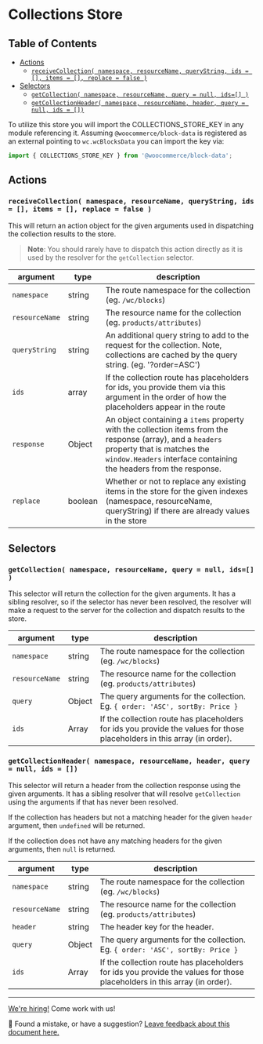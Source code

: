 # Collections Store <!-- omit in toc -->

## Table of Contents <!-- omit in toc -->

-   [Actions](#actions)
    -   [`receiveCollection( namespace, resourceName, queryString, ids = [], items = [], replace = false )`](#receivecollection-namespace-resourcename-querystring-ids---items---replace--false-)
-   [Selectors](#selectors)
    -   [`getCollection( namespace, resourceName, query = null, ids=[] )`](#getcollection-namespace-resourcename-query--null-ids-)
    -   [`getCollectionHeader( namespace, resourceName, header, query = null, ids = [])`](#getcollectionheader-namespace-resourcename-header-query--null-ids--)

To utilize this store you will import the COLLECTIONS_STORE_KEY in any module referencing it. Assuming `@woocommerce/block-data` is registered as an external pointing to `wc.wcBlocksData` you can import the key via:

```javascript
import { COLLECTIONS_STORE_KEY } from '@woocommerce/block-data';
```

## Actions

### `receiveCollection( namespace, resourceName, queryString, ids = [], items = [], replace = false )`

This will return an action object for the given arguments used in dispatching the collection results to the store.

> **Note**: You should rarely have to dispatch this action directly as it is used by the resolver for the `getCollection` selector.

| argument       | type    | description                                                                                                                                                                                                    |
| -------------- | ------- | -------------------------------------------------------------------------------------------------------------------------------------------------------------------------------------------------------------- |
| `namespace`    | string  | The route namespace for the collection (eg. `/wc/blocks`)                                                                                                                                                      |
| `resourceName` | string  | The resource name for the collection (eg. `products/attributes`)                                                                                                                                               |
| `queryString`  | string  | An additional query string to add to the request for the collection. Note, collections are cached by the query string. (eg. '?order=ASC')                                                                      |
| `ids`          | array   | If the collection route has placeholders for ids, you provide them via this argument in the order of how the placeholders appear in the route                                                                  |
| `response`     | Object  | An object containing a `items` property with the collection items from the response (array), and a `headers` property that is matches the `window.Headers` interface containing the headers from the response. |
| `replace`      | boolean | Whether or not to replace any existing items in the store for the given indexes (namespace, resourceName, queryString) if there are already values in the store                                                |

## Selectors

### `getCollection( namespace, resourceName, query = null, ids=[] )`

This selector will return the collection for the given arguments. It has a sibling resolver, so if the selector has never been resolved, the resolver will make a request to the server for the collection and dispatch results to the store.

| argument       | type   | description                                                                                                              |
| -------------- | ------ | ------------------------------------------------------------------------------------------------------------------------ |
| `namespace`    | string | The route namespace for the collection (eg. `/wc/blocks`)                                                                |
| `resourceName` | string | The resource name for the collection (eg. `products/attributes`)                                                         |
| `query`        | Object | The query arguments for the collection. Eg. `{ order: 'ASC', sortBy: Price }`                                            |
| `ids`          | Array  | If the collection route has placeholders for ids you provide the values for those placeholders in this array (in order). |

### `getCollectionHeader( namespace, resourceName, header, query = null, ids = [])`

This selector will return a header from the collection response using the given arguments. It has a sibling resolver that will resolve `getCollection` using the arguments if that has never been resolved.

If the collection has headers but not a matching header for the given `header` argument, then `undefined` will be returned.

If the collection does not have any matching headers for the given arguments, then `null` is returned.

| argument       | type   | description                                                                                                              |
| -------------- | ------ | ------------------------------------------------------------------------------------------------------------------------ |
| `namespace`    | string | The route namespace for the collection (eg. `/wc/blocks`)                                                                |
| `resourceName` | string | The resource name for the collection (eg. `products/attributes`)                                                         |
| `header`       | string | The header key for the header.                                                                                           |
| `query`        | Object | The query arguments for the collection. Eg. `{ order: 'ASC', sortBy: Price }`                                            |
| `ids`          | Array  | If the collection route has placeholders for ids you provide the values for those placeholders in this array (in order). |

<!-- FEEDBACK -->

---

[We're hiring!](https://woocommerce.com/careers/) Come work with us!

🐞 Found a mistake, or have a suggestion? [Leave feedback about this document here.](https://github.com/woocommerce/woocommerce-gutenberg-products-block/issues/new?assignees=&labels=type%3A+documentation&template=--doc-feedback.md&title=Feedback%20on%20./docs/blocks/feature-flags-and-experimental-interfaces.md)

<!-- /FEEDBACK -->
